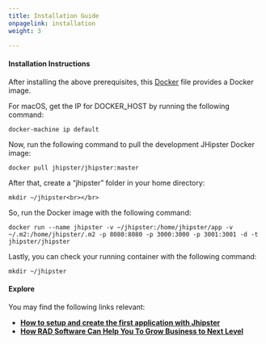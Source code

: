 ```yaml
---
title: Installation Guide
onpagelink: installation
weight: 3

---
```


#### **Installation Instructions**

After installing the above prerequisites, this [Docker](https://github.com/jhipster/generator-jhipster/blob/master/Dockerfile) file provides a Docker image.

For macOS, get the IP for DOCKER\_HOST by running the following command:

 ```
 docker-machine ip default
```

Now, run the following command to pull the development JHipster Docker image:

 ```
 docker pull jhipster/jhipster:master
```

After that, create a “jhipster” folder in your home directory:

 ```
 mkdir ~/jhipster<br></br>
```

So, run the Docker image with the following command:

 ```
docker run --name jhipster -v ~/jhipster:/home/jhipster/app -v ~/.m2:/home/jhipster/.m2 -p 8080:8080 -p 3000:3000 -p 3001:3001 -d -t jhipster/jhipster
```

Lastly, you can check your running container with the following command:

 ```
mkdir ~/jhipster
```

####  

#### **Explore**

You may find the following links relevant:

- **[ How to setup and create the first application with Jhipster](https://blog.containerize.com/2020/10/28/how-to-setup-and-create-the-first-application-with-jhipster/)**
- **[ How RAD Software Can Help You To Grow Business to Next Level](https://blog.containerize.com/2020/10/23/how-rad-software-can-help-you-to-grow-business-to-next-level/)**
 